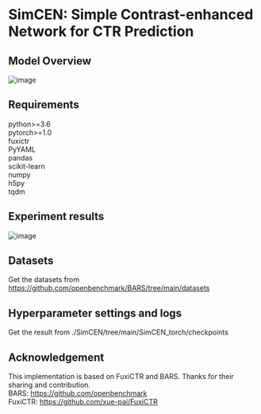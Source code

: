 # SimCEN: Simple Contrast-enhanced Network for CTR Prediction

## Model Overview
![image](https://github.com/salmon1802/xCETN/assets/73091798/ec3eadf2-3ef9-48e7-b19a-6699199fc4e8)

## Requirements
python>=3.6  
pytorch>=1.0  
fuxictr  
PyYAML  
pandas  
scikit-learn  
numpy  
h5py  
tqdm  

## Experiment results
![image](https://github.com/salmon1802/xCETN/assets/73091798/bc44bf05-ac09-426e-8b10-3beebd1d831d)



## Datasets
Get the datasets from https://github.com/openbenchmark/BARS/tree/main/datasets

## Hyperparameter settings and logs
Get the result from ./SimCEN/tree/main/SimCEN_torch/checkpoints

## Acknowledgement
This implementation is based on FuxiCTR and BARS. Thanks for their sharing and contribution.  
BARS: https://github.com/openbenchmark  
FuxiCTR: https://github.com/xue-pai/FuxiCTR
